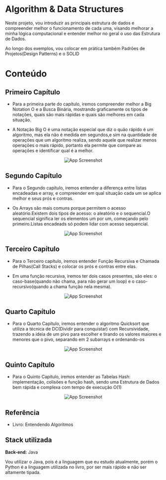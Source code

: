 
# Algorithm & Data Structures


Neste projeto, vou introduzir as principais estrutura de dados e compreender melhor o funcionamento de cada uma, visando melhorar a minha lógica computacional e entender melhor no geral o uso das Estrutura de Dados.

Ao longo dos exemplos, vou colocar em prática também Padrões de Projetos(Design Patterns) e o SOLID




<h1>Conteúdo</h1>

<h2 font-weigth="bold">Primeiro Capítulo</h2>

- Para a primeira parte do capítulo, iremos compreender melhor a Big Notation O e a Busca Binária, mostrando graficamente os tipos de notações, quais são mais rápidas e quais são melhores em cada situação.
  
  
- A Notação Big O é uma notação especial que diz o quão rápido é um algoritmo, mas ela não é medida em segundos,e sim na quantidade de operações que um algoritmo realiza, sendo aquele que realizar menos operações o mais rápido, portanto ela permite que compare as operações e identificar qual é a melhor.

<p align="center">
  <img src="https://miro.medium.com/v2/resize:fit:650/1*6mpaXFsrRPFXSKXK5Qgm8w.png" alt="App Screenshot">
</p>


<h2>Segundo Capítulo</h2>

- Para o Segundo capítulo, iremos entender a diferença entre listas encadeadas e array, e compreender em qual situação cada um se aplica melhor e seus prós e contras.

- Os Arrays são mais comuns porque permitem o acesso aleatório.Existem dois tipos de acesso: o aleatório e o sequencial.O sequencial significa ler os elementos um por um, começando pelo primeiro.Listas encadeads só podem lidar com acesso sequencial.

<p align="center">
  <img src="https://miro.medium.com/v2/resize:fit:600/1*NLISyawxBDJjJukZtpE95w.png" alt="App Screenshot">
</p>

<h2>Terceiro Capítulo</h2>

- Para o Terceiro capítulo, iremos entender Função Recursiva e Chamada de Pilhas(Call Stacks) e colocar os prós e contras entre elas.

- Em uma função recursiva, iremos ter dois casos presentes, são eles: o caso-base(quando não chama, para não gerar um loop) e o caso-recursivo(quando a chama  função nela mesma).

<p align="center">
  <img src="https://cdn.discordapp.com/attachments/916137228688830474/1235710249592295464/image.png?ex=66355c59&is=66340ad9&hm=4405deea05332a16bdc6b6142013c4d72fa39654b1829d9323d082d83a524c5e&" alt="App Screenshot">
</p>

<h2>Quarto Capítulo</h2>
  
- Para o Quarto Capítulo, iremos entender o algoritmo Quicksort que utiliza a técnica de DC(Dividir para conquistar) com Recursividade, trazendo a ideia de um pivo para escolher e tirando os valores maiores e menores que o pivo, separando em 2 subarrays e ordenando-os

<p align="center">
  <img src="https://miro.medium.com/v2/resize:fit:577/1*bIJvejLlEshkf-ehYJJlWQ.png" alt="App Screenshot">
</p>

<h2>Quinto Capítulo</h2>

- Para o Quinto Capítulo, iremos entender as Tabelas Hash: implementação, colisões e função hash, sendo uma Estrutura de Dados bem rápida e complexa com tempo de execução O(1)

<p align="center">
  <img src="https://encrypted-tbn0.gstatic.com/images?q=tbn:ANd9GcSGKHECkMlsZui8yH9sMQFY02CcpxJlekdZng&usqp=CAU" alt="App Screenshot">
</p>

## Referência

 - Livro: Entendendo Algoritmos


## Stack utilizada

**Back-end:** Java

Vou utilizar o Java, pois é a linguagem que eu estudo atualmente, porém o Python é a linguagem utilizada no livro, por ser mais rápido e não ser altamente tipada.



